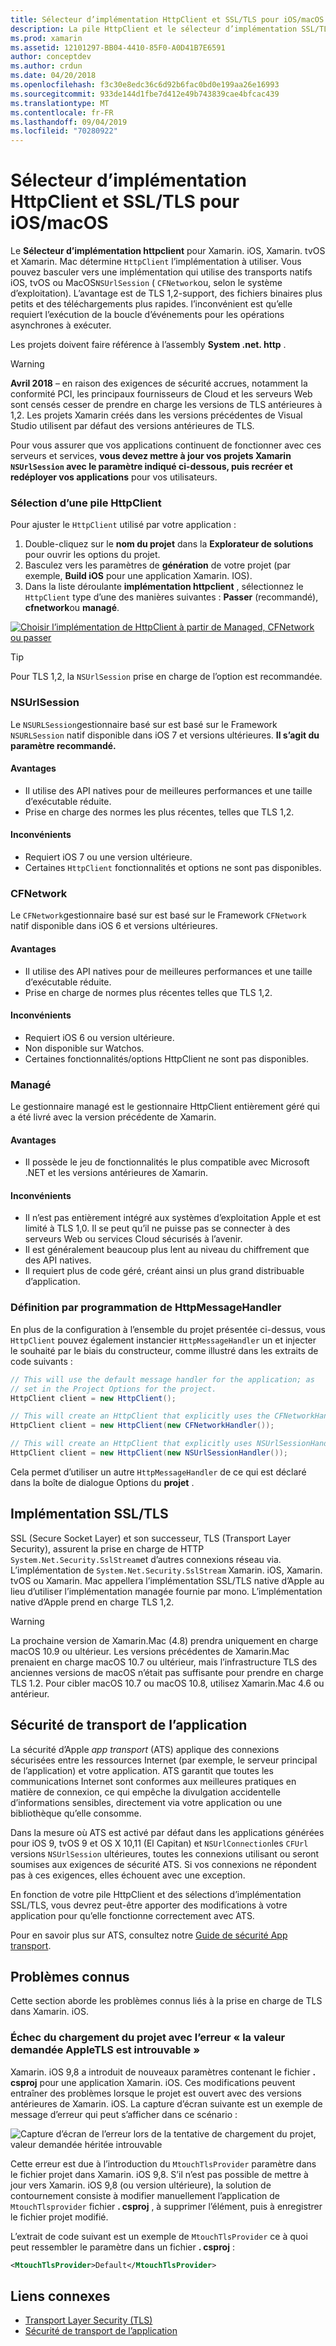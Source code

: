 ```yaml
---
title: Sélecteur d’implémentation HttpClient et SSL/TLS pour iOS/macOS
description: La pile HttpClient et le sélecteur d’implémentation SSL/TLS déterminent l’implémentation HttpClient et SSL/TLS qui sera utilisée par votre application Xamarin iOS, tvOS ou macOS.
ms.prod: xamarin
ms.assetid: 12101297-BB04-4410-85F0-A0D41B7E6591
author: conceptdev
ms.author: crdun
ms.date: 04/20/2018
ms.openlocfilehash: f3c30e8edc36c6d92b6fac0bd0e199aa26e16993
ms.sourcegitcommit: 933de144d1fbe7d412e49b743839cae4bfcac439
ms.translationtype: MT
ms.contentlocale: fr-FR
ms.lasthandoff: 09/04/2019
ms.locfileid: "70280922"
---
```

# <a name="httpclient-and-ssltls-implementation-selector-for-iosmacos"></a>Sélecteur d’implémentation HttpClient et SSL/TLS pour iOS/macOS

Le **Sélecteur d’implémentation httpclient** pour Xamarin. iOS, Xamarin. tvOS et Xamarin. Mac détermine `HttpClient` l’implémentation à utiliser. Vous pouvez basculer vers une implémentation qui utilise des transports natifs iOS, tvOS ou MacOS`NSUrlSession` ( `CFNetwork`ou, selon le système d’exploitation). L’avantage est de TLS 1,2-support, des fichiers binaires plus petits et des téléchargements plus rapides. l’inconvénient est qu’elle requiert l’exécution de la boucle d’événements pour les opérations asynchrones à exécuter.

Les projets doivent faire référence à l’assembly **System .net. http** .

> [!WARNING]
> **Avril 2018** – en raison des exigences de sécurité accrues, notamment la conformité PCI, les principaux fournisseurs de Cloud et les serveurs Web sont censés cesser de prendre en charge les versions de TLS antérieures à 1,2. Les projets Xamarin créés dans les versions précédentes de Visual Studio utilisent par défaut des versions antérieures de TLS.
>
> Pour vous assurer que vos applications continuent de fonctionner avec ces serveurs et services, **vous devez mettre à jour vos projets Xamarin `NSUrlSession` avec le paramètre indiqué ci-dessous, puis recréer et redéployer vos applications** pour vos utilisateurs.

### <a name="selecting-an-httpclient-stack"></a>Sélection d’une pile HttpClient

Pour ajuster le `HttpClient` utilisé par votre application :

1. Double-cliquez sur le **nom du projet** dans la **Explorateur de solutions** pour ouvrir les options du projet.
2. Basculez vers les paramètres de **génération** de votre projet (par exemple, **Build iOS** pour une application Xamarin. IOS).
3. Dans la liste déroulante **implémentation httpclient** , sélectionnez le `HttpClient` type d’une des manières suivantes : **Passer** (recommandé), **cfnetwork**ou **managé**.

[![Choisir l’implémentation de HttpClient à partir de Managed, CFNetwork ou passer](http-stack-images/http-xs-sml.png)](http-stack-images/http-xs.png#lightbox)

> [!TIP]
> Pour TLS 1,2, la `NSUrlSession` prise en charge de l’option est recommandée.

### <a name="nsurlsession"></a>NSUrlSession

Le `NSURLSession`gestionnaire basé sur est basé sur le Framework `NSURLSession` natif disponible dans iOS 7 et versions ultérieures. 
**Il s’agit du paramètre recommandé.**

#### <a name="pros"></a>Avantages

- Il utilise des API natives pour de meilleures performances et une taille d’exécutable réduite.
- Prise en charge des normes les plus récentes, telles que TLS 1,2.

#### <a name="cons"></a>Inconvénients

- Requiert iOS 7 ou une version ultérieure.
- Certaines `HttpClient` fonctionnalités et options ne sont pas disponibles.

### <a name="cfnetwork"></a>CFNetwork

Le `CFNetwork`gestionnaire basé sur est basé sur le Framework `CFNetwork` natif disponible dans iOS 6 et versions ultérieures.

#### <a name="pros"></a>Avantages

- Il utilise des API natives pour de meilleures performances et une taille d’exécutable réduite.
- Prise en charge de normes plus récentes telles que TLS 1,2.

#### <a name="cons"></a>Inconvénients

- Requiert iOS 6 ou version ultérieure.
- Non disponible sur Watchos.
- Certaines fonctionnalités/options HttpClient ne sont pas disponibles.

### <a name="managed"></a>Managé

Le gestionnaire managé est le gestionnaire HttpClient entièrement géré qui a été livré avec la version précédente de Xamarin.

#### <a name="pros"></a>Avantages

- Il possède le jeu de fonctionnalités le plus compatible avec Microsoft .NET et les versions antérieures de Xamarin.

#### <a name="cons"></a>Inconvénients

- Il n’est pas entièrement intégré aux systèmes d’exploitation Apple et est limité à TLS 1,0. Il se peut qu’il ne puisse pas se connecter à des serveurs Web ou services Cloud sécurisés à l’avenir.
- Il est généralement beaucoup plus lent au niveau du chiffrement que des API natives.
- Il requiert plus de code géré, créant ainsi un plus grand distribuable d’application.

### <a name="programmatically-setting-the-httpmessagehandler"></a>Définition par programmation de HttpMessageHandler

En plus de la configuration à l’ensemble du projet présentée ci-dessus, vous `HttpClient` pouvez également instancier `HttpMessageHandler` un et injecter le souhaité par le biais du constructeur, comme illustré dans les extraits de code suivants :

```csharp
// This will use the default message handler for the application; as
// set in the Project Options for the project.
HttpClient client = new HttpClient();

// This will create an HttpClient that explicitly uses the CFNetworkHandler
HttpClient client = new HttpClient(new CFNetworkHandler());

// This will create an HttpClient that explicitly uses NSUrlSessionHandler
HttpClient client = new HttpClient(new NSUrlSessionHandler());
```

Cela permet d’utiliser un autre `HttpMessageHandler` de ce qui est déclaré dans la boîte de dialogue Options du **projet** .

## <a name="ssltls-implementation"></a>Implémentation SSL/TLS

SSL (Secure Socket Layer) et son successeur, TLS (Transport Layer Security), assurent la prise en charge de HTTP `System.Net.Security.SslStream`et d’autres connexions réseau via. L’implémentation de `System.Net.Security.SslStream` Xamarin. iOS, Xamarin. tvOS ou Xamarin. Mac appellera l’implémentation SSL/TLS native d’Apple au lieu d’utiliser l’implémentation managée fournie par mono. L’implémentation native d’Apple prend en charge TLS 1,2.

> [!WARNING]
> La prochaine version de Xamarin.Mac (4.8) prendra uniquement en charge macOS 10.9 ou ultérieur.
> Les versions précédentes de Xamarin.Mac prenaient en charge macOS 10.7 ou ultérieur, mais l’infrastructure TLS des anciennes versions de macOS n’était pas suffisante pour prendre en charge TLS 1.2. Pour cibler macOS 10.7 ou macOS 10.8, utilisez Xamarin.Mac 4.6 ou antérieur.

## <a name="app-transport-security"></a>Sécurité de transport de l’application

La sécurité d’Apple _app transport_ (ATS) applique des connexions sécurisées entre les ressources Internet (par exemple, le serveur principal de l’application) et votre application. ATS garantit que toutes les communications Internet sont conformes aux meilleures pratiques en matière de connexion, ce qui empêche la divulgation accidentelle d’informations sensibles, directement via votre application ou une bibliothèque qu’elle consomme.

Dans la mesure où ATS est activé par défaut dans les applications générées pour iOS 9, tvOS 9 et OS X 10,11 (El Capitan) et `NSUrlConnection`les `CFUrl` versions `NSUrlSession` ultérieures, toutes les connexions utilisant ou seront soumises aux exigences de sécurité ATS. Si vos connexions ne répondent pas à ces exigences, elles échouent avec une exception.

En fonction de votre pile HttpClient et des sélections d’implémentation SSL/TLS, vous devrez peut-être apporter des modifications à votre application pour qu’elle fonctionne correctement avec ATS.

Pour en savoir plus sur ATS, consultez notre [Guide de sécurité App transport](~/ios/app-fundamentals/ats.md).

## <a name="known-issues"></a>Problèmes connus

Cette section aborde les problèmes connus liés à la prise en charge de TLS dans Xamarin. iOS.

### <a name="project-failed-to-load-with-error-requested-value-appletls-wasnt-found"></a>Échec du chargement du projet avec l’erreur « la valeur demandée AppleTLS est introuvable »

Xamarin. iOS 9,8 a introduit de nouveaux paramètres contenant le fichier **. csproj** pour une application Xamarin. iOS. Ces modifications peuvent entraîner des problèmes lorsque le projet est ouvert avec des versions antérieures de Xamarin. iOS. La capture d’écran suivante est un exemple de message d’erreur qui peut s’afficher dans ce scénario :

![Capture d’écran de l’erreur lors de la tentative de chargement du projet, valeur demandée héritée introuvable](http-stack-images/tlserror-xs.png)

Cette erreur est due à l’introduction du `MtouchTlsProvider` paramètre dans le fichier projet dans Xamarin. iOS 9,8. S’il n’est pas possible de mettre à jour vers Xamarin. iOS 9,8 (ou version ultérieure), la solution de contournement consiste à modifier manuellement l’application de `MtouchTlsprovider` fichier **. csproj** , à supprimer l’élément, puis à enregistrer le fichier projet modifié.

L’extrait de code suivant est un exemple de `MtouchTlsProvider` ce à quoi peut ressembler le paramètre dans un fichier **. csproj** :

```xml
<MtouchTlsProvider>Default</MtouchTlsProvider>
```

## <a name="related-links"></a>Liens connexes

- [Transport Layer Security (TLS)](~/cross-platform/app-fundamentals/transport-layer-security.md)
- [Sécurité de transport de l’application](~/ios/app-fundamentals/ats.md)
